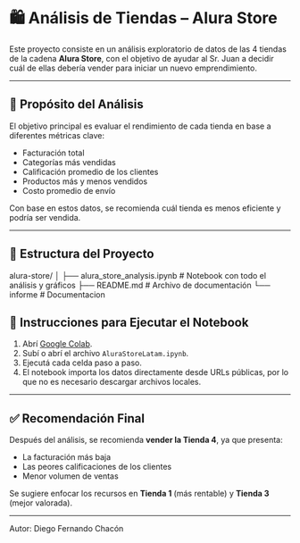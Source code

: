 # 🛍️ Análisis de Tiendas – Alura Store

Este proyecto consiste en un análisis exploratorio de datos de las 4 tiendas de la cadena **Alura Store**, con el objetivo de ayudar al Sr. Juan a decidir cuál de ellas debería vender para iniciar un nuevo emprendimiento.

---

## 🎯 Propósito del Análisis

El objetivo principal es evaluar el rendimiento de cada tienda en base a diferentes métricas clave:

- Facturación total
- Categorías más vendidas
- Calificación promedio de los clientes
- Productos más y menos vendidos
- Costo promedio de envío

Con base en estos datos, se recomienda cuál tienda es menos eficiente y podría ser vendida.

---

## 📁 Estructura del Proyecto

alura-store/
│
├── alura_store_analysis.ipynb # Notebook con todo el análisis y gráficos
├── README.md # Archivo de documentación
└── informe # Documentacion


## 🧪 Instrucciones para Ejecutar el Notebook

1. Abrí [Google Colab](https://colab.research.google.com/).
2. Subí o abrí el archivo `AluraStoreLatam.ipynb`.
3. Ejecutá cada celda paso a paso.
4. El notebook importa los datos directamente desde URLs públicas, por lo que no es necesario descargar archivos locales.

---

## ✅ Recomendación Final

Después del análisis, se recomienda **vender la Tienda 4**, ya que presenta:

- La facturación más baja
- Las peores calificaciones de los clientes
- Menor volumen de ventas

Se sugiere enfocar los recursos en **Tienda 1** (más rentable) y **Tienda 3** (mejor valorada).

---
Autor: Diego Fernando Chacón
